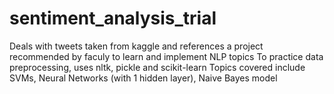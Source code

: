 # sentiment_analysis_trial

Deals with tweets taken from kaggle and references a project recommended by faculy to learn and implement NLP topics
To practice data preprocessing, uses nltk, pickle and scikit-learn
Topics covered include SVMs, Neural Networks (with 1 hidden layer), Naive Bayes model
